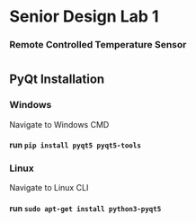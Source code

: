 # Senior Design Lab 1
### Remote Controlled Temperature Sensor
#
## PyQt Installation
### Windows
Navigate to Windows CMD
#### run `pip install pyqt5 pyqt5-tools`
###
### Linux
Navigate to Linux CLI
#### run `sudo apt-get install python3-pyqt5`
